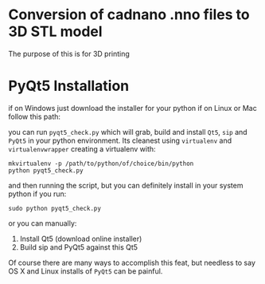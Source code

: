 # Conversion of cadnano .nno files to 3D STL model

The purpose of this is for 3D printing

# PyQt5 Installation

if on Windows just download the installer for your python
if on Linux or Mac follow this path:

you can run `pyqt5_check.py` which will grab, build and install
`Qt5`, `sip` and `PyQt5` in your python environment.  Its cleanest using 
`virtualenv` and `virtualenvwrapper` creating a virtualenv with:

    mkvirtualenv -p /path/to/python/of/choice/bin/python
    python pyqt5_check.py

and then running the script, but you can definitely install in your system
python if you run:

    sudo python pyqt5_check.py

or you can manually:

1.  Install Qt5 (download online installer)
2.  Build sip and PyQt5 against this Qt5

Of course there are many ways to accomplish this feat, but needless to say
OS X and Linux installs of `PyQt5` can be painful.

